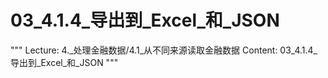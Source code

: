 # 03_4.1.4_导出到_Excel_和_JSON

"""
Lecture: 4._处理金融数据/4.1_从不同来源读取金融数据
Content: 03_4.1.4_导出到_Excel_和_JSON
"""


